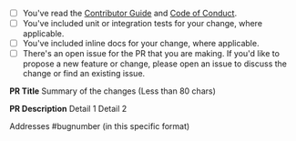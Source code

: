 
<!-- Thank you for submitting a pull request to our repo. -->

<!-- If this is your first PR in the ASP.NET Core repo, please run through the checklist 
below to ensure a smooth review and merge process for your PR. -->

- [ ] You've read the [Contributor Guide](https://github.com/dotnet/aspnetcore/blob/master/CONTRIBUTING.md) and [Code of Conduct](https://github.com/dotnet/aspnetcore/blob/master/CONTRIBUTING.md).
- [ ] You've included unit or integration tests for your change, where applicable.
- [ ] You've included inline docs for your change, where applicable.
- [ ] There's an open issue for the PR that you are making. If you'd like to propose a new feature or change, please open an issue to discuss the change or find an existing issue.

<!-- Once all that is done, you're ready to go. Open the PR with the content below. -->

**PR Title**
Summary of the changes (Less than 80 chars)

**PR Description**
Detail 1
Detail 2

Addresses #bugnumber (in this specific format)
